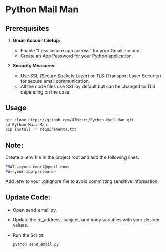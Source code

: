 # Python Mail Man

## Prerequisites

1. **Gmail Account Setup:**
   - Enable "Less secure app access" for your Gmail account.
   - Create an [App Password](https://support.google.com/accounts/answer/185833?hl=en) for your Python application.

2. **Security Measures:**
   - Use SSL (Secure Sockets Layer) or TLS (Transport Layer Security) for secure email communication.
   - All the code files use SSL by default but can be changed to TLS depending on the case.

## Usage

   ```bash
   git clone https://github.com/O7Mejri/Python-Mail-Man.git
   cd Python-Mail-Man
   pip install -r requirements.txt
   ```

## Note:
Create a .env file in the project root and add the following lines:

   ```bash
   EMAIL=<your-email@gmail.com>
   PW=<your-app-password>
   ```

Add .env to your .gitignore file to avoid committing sensitive information.

## Update Code:

- Open send_email.py.
- Update the to_address, subject, and body variables with your desired values.
- Run the Script:

   ```bash 
   python send_email.py

